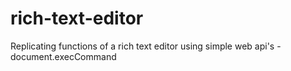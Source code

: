 # rich-text-editor

Replicating functions of a rich text editor using simple web api's - document.execCommand
